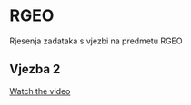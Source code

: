 # RGEO
Rjesenja zadataka s vjezbi na predmetu RGEO
## Vjezba 2
[Watch the video]([https://github.com/ababic2/RGEO/blob/master/Vjezba%202/video-result/Canvas%20Example%20-%20Google%20Chrome%202024-03-12%2021-20-24.mp4](https://drive.google.com/file/d/1FZbyRnLrWrB546Jz4unXiBzj6ID9uY5-/view?usp=sharing)https://drive.google.com/file/d/1FZbyRnLrWrB546Jz4unXiBzj6ID9uY5-/view?usp=sharing)

